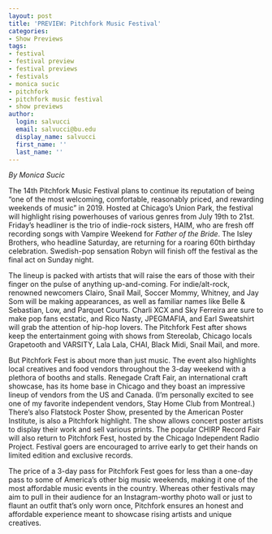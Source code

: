 ```yaml
---
layout: post
title: 'PREVIEW: Pitchfork Music Festival'
categories:
- Show Previews
tags:
- festival
- festival preview
- festival previews
- festivals
- monica sucic
- pitchfork
- pitchfork music festival
- show previews
author:
  login: salvucci
  email: salvucci@bu.edu
  display_name: salvucci
  first_name: ''
  last_name: ''
---
```

_By Monica Sucic_

The 14th Pitchfork Music Festival plans to continue its reputation of being “one of the most welcoming, comfortable, reasonably priced, and rewarding weekends of music” in 2019. Hosted at Chicago’s Union Park, the festival will highlight rising powerhouses of various genres from July 19th to 21st. Friday’s headliner is the trio of indie-rock sisters, HAIM, who are fresh off recording songs with Vampire Weekend for _Father of the Bride_. The Isley Brothers, who headline Saturday, are returning for a roaring 60th birthday celebration. Swedish-pop sensation Robyn will finish off the festival as the final act on Sunday night. 

The lineup is packed with artists that will raise the ears of those with their finger on the pulse of anything up-and-coming. For indie/alt-rock, renowned newcomers Clairo, Snail Mail, Soccer Mommy, Whitney, and Jay Som will be making appearances, as well as familiar names like Belle & Sebastian, Low, and Parquet Courts. Charli XCX and Sky Ferreira are sure to make pop fans ecstatic, and Rico Nasty, JPEGMAFIA, and Earl Sweatshirt will grab the attention of hip-hop lovers. The Pitchfork Fest after shows keep the entertainment going with shows from Stereolab, Chicago locals Grapetooth and VARSITY, Lala Lala, CHAI, Black Midi, Snail Mail, and more. 

But Pitchfork Fest is about more than just music. The event also highlights local creatives and food vendors throughout the 3-day weekend with a plethora of booths and stalls. Renegade Craft Fair, an international craft showcase, has its home base in Chicago and they boast an impressive lineup of vendors from the US and Canada. (I’m personally excited to see one of my favorite independent vendors, Stay Home Club from Montreal.) There’s also Flatstock Poster Show, presented by the American Poster Institute, is also a Pitchfork highlight. The show allows concert poster artists to display their work and sell various prints. The popular CHIRP Record Fair will also return to Pitchfork Fest, hosted by the Chicago Independent Radio Project. Festival goers are encouraged to arrive early to get their hands on limited edition and exclusive records.

The price of a 3-day pass for Pitchfork Fest goes for less than a one-day pass to some of America’s other big music weekends, making it one of the most affordable music events in the country. Whereas other festivals may aim to pull in their audience for an Instagram-worthy photo wall or just to flaunt an outfit that’s only worn once, Pitchfork ensures an honest and affordable experience meant to showcase rising artists and unique creatives.
